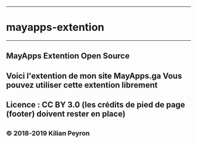 ----
# mayapps-extention
----
MayApps Extention Open Source
----
Voici l'extention de mon site MayApps.ga
Vous pouvez utiliser cette extention librement
----
Licence : CC BY 3.0 (les crédits de pied de page (footer) doivent rester en place)
----
<small>© 2018-2019 Kilian Peyron</small>
----
